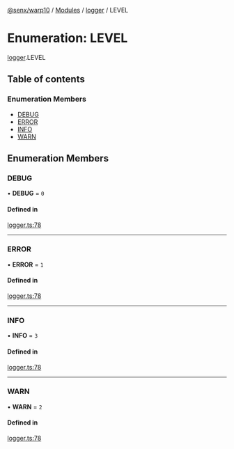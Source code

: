 [@senx/warp10](../README.md) / [Modules](../modules.md) / [logger](../modules/logger.md) / LEVEL

# Enumeration: LEVEL

[logger](../modules/logger.md).LEVEL

## Table of contents

### Enumeration Members

- [DEBUG](logger.LEVEL.md#debug)
- [ERROR](logger.LEVEL.md#error)
- [INFO](logger.LEVEL.md#info)
- [WARN](logger.LEVEL.md#warn)

## Enumeration Members

### DEBUG

• **DEBUG** = ``0``

#### Defined in

[logger.ts:78](https://gitlab.com/senx/node-warp10/-/blob/0dd4818/src/lib/logger.ts#L78)

___

### ERROR

• **ERROR** = ``1``

#### Defined in

[logger.ts:78](https://gitlab.com/senx/node-warp10/-/blob/0dd4818/src/lib/logger.ts#L78)

___

### INFO

• **INFO** = ``3``

#### Defined in

[logger.ts:78](https://gitlab.com/senx/node-warp10/-/blob/0dd4818/src/lib/logger.ts#L78)

___

### WARN

• **WARN** = ``2``

#### Defined in

[logger.ts:78](https://gitlab.com/senx/node-warp10/-/blob/0dd4818/src/lib/logger.ts#L78)
